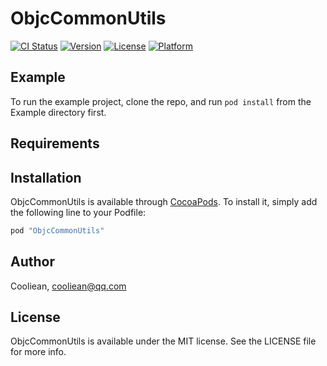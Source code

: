 # ObjcCommonUtils

[![CI Status](http://img.shields.io/travis/Cooliean/ObjcCommonUtils.svg?style=flat)](https://travis-ci.org/Cooliean/ObjcCommonUtils)
[![Version](https://img.shields.io/cocoapods/v/ObjcCommonUtils.svg?style=flat)](http://cocoapods.org/pods/ObjcCommonUtils)
[![License](https://img.shields.io/cocoapods/l/ObjcCommonUtils.svg?style=flat)](http://cocoapods.org/pods/ObjcCommonUtils)
[![Platform](https://img.shields.io/cocoapods/p/ObjcCommonUtils.svg?style=flat)](http://cocoapods.org/pods/ObjcCommonUtils)

## Example

To run the example project, clone the repo, and run `pod install` from the Example directory first.

## Requirements

## Installation

ObjcCommonUtils is available through [CocoaPods](http://cocoapods.org). To install
it, simply add the following line to your Podfile:

```ruby
pod "ObjcCommonUtils"
```

## Author

Cooliean, cooliean@qq.com

## License

ObjcCommonUtils is available under the MIT license. See the LICENSE file for more info.
